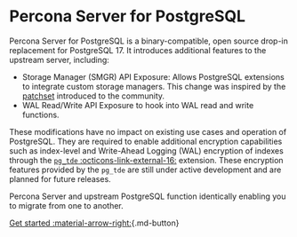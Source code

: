 # Percona Server for PostgreSQL

Percona Server for PostgreSQL is a binary-compatible, open source drop-in replacement for PostgreSQL 17. It introduces additional features to the upstream server, including:

* Storage Manager (SMGR) API Exposure: Allows PostgreSQL extensions to integrate custom storage managers. This change was inspired by the [patchset](https://www.postgresql.org/message-id/flat/CAJ7c6TOqqrzjYsU6LgDkcJ0yVgzdkx2juJjgAjzP2jPOpZ1qUA%40mail.gmail.com#8e68cfc57fcac14c8e24b00b41e61baf) introduced to the community.
* WAL Read/Write API Exposure to hook into WAL read and write functions.

These modifications have no impact on existing use cases and operation of PostgreSQL. They are required to enable additional encryption capabilities such as index-level and Write-Ahead Logging (WAL) encryption of indexes through the [`pg_tde` :octicons-link-external-16:](https://percona-lab.github.io/pg_tde/main/) extension. These encryption features provided by the `pg_tde` are still under active development and are planned for future releases.

Percona Server and upstream PostgreSQL function identically enabling you to migrate from one to another. 

[Get started :material-arrow-right:](installing.md){.md-button}
